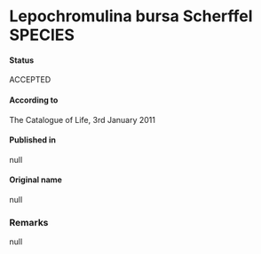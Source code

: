 Lepochromulina bursa Scherffel SPECIES
=======

#### Status
ACCEPTED

#### According to
The Catalogue of Life, 3rd January 2011

#### Published in
null

#### Original name
null

### Remarks
null